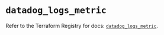 # `datadog_logs_metric`

Refer to the Terraform Registry for docs: [`datadog_logs_metric`](https://registry.terraform.io/providers/datadog/datadog/3.70.0/docs/resources/logs_metric).
